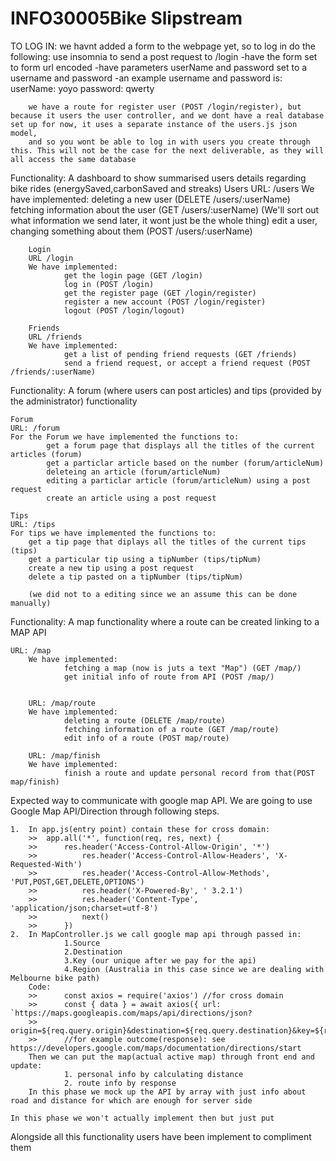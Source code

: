 # INFO30005Bike Slipstream 


TO LOG IN:
we havnt added a form to the webpage yet, so to log in do the following:
        use insomnia to send a post request to /login
                -have the form set to form url encoded
                -have parameters userName and password set to a username and password
                -an example username and password is:
                        userName: yoyo
                        password: qwerty
        
        we have a route for register user (POST /login/register), but because it users the user controller, and we dont have a real database set up for now, it uses a separate instance of the users.js json model, 
        and so you wont be able to log in with users you create through this. This will not be the case for the next deliverable, as they will all access the same database

Functionality: A dashboard to show summarised users details regarding bike rides (energySaved,carbonSaved and streaks)
        Users
        URL: /users
        We have implemented:
                deleting a new user (DELETE /users/:userName)
                fetching information about the user (GET /users/:userName) (We'll sort out what information we send later, it wont just be the whole thing)
                edit a user, changing something about them (POST /users/:userName)

        Login
        URL /login
        We have implemented:
                get the login page (GET /login)
                log in (POST /login)
                get the register page (GET /login/register)
                register a new account (POST /login/register)
                logout (POST /login/logout)

        Friends
        URL /friends
        We have implemented:
                get a list of pending friend requests (GET /friends)
                send a friend request, or accept a friend request (POST /friends/:userName)


        
        


Functionality: A forum (where users can post articles) and tips (provided by the administrator) functionality
    
    Forum
    URL: /forum
    For the Forum we have implemented the functions to:
            get a forum page that displays all the titles of the current articles (forum)
            get a particlar article based on the number (forum/articleNum)
            deleteing an article (forum/articleNum)
            editing a particlar article (forum/articleNum) using a post request
            create an article using a post request 

    Tips
    URL: /tips
    For tips we have implemented the functions to: 
        get a tip page that diplays all the titles of the current tips (tips)
        get a particular tip using a tipNumber (tips/tipNum)
        create a new tip using a post request 
        delete a tip pasted on a tipNumber (tips/tipNum)

        (we did not to a editing since we an assume this can be done manually)
    
    

Functionality: A map functionality where a route can be created linking to a MAP API

    URL: /map
        We have implemented:
                fetching a map (now is juts a text "Map") (GET /map/)
                get initial info of route from API (POST /map/)


        URL: /map/route
        We have implemented:
                deleting a route (DELETE /map/route)
                fetching information of a route (GET /map/route) 
                edit info of a route (POST map/route)
        
        URL: /map/finish
        We have implemented:
                finish a route and update personal record from that(POST map/finish)
Expected way to communicate with google map API. We are going to use Google Map API/Direction through following steps.

    1.	In app.js(entry point) contain these for cross domain: 
        >>	app.all('*', function(req, res, next) {
        >>	    res.header('Access-Control-Allow-Origin', '*')
        >>          res.header('Access-Control-Allow-Headers', 'X-Requested-With')
        >>          res.header('Access-Control-Allow-Methods', 'PUT,POST,GET,DELETE,OPTIONS')
        >>          res.header('X-Powered-By', ' 3.2.1')
        >>          res.header('Content-Type', 'application/json;charset=utf-8')
        >>          next()
        >>      })
    2.	In MapController.js we call google map api through passed in:
                1.Source
                2.Destination
                3.Key (our unique after we pay for the api)
                4.Region (Australia in this case since we are dealing with Melbourne bike path)
        Code:
        >>      const axios = require('axios') //for cross domain
        >>      const { data } = await axios({ url: `https://maps.googleapis.com/maps/api/directions/json?                                       
        >>          origin=${req.query.origin}&destination=${req.query.destination}&key=${req.query.key}&region=${req.query.region}`})
        >>      //for example outcome(response): see https://developers.google.com/maps/documentation/directions/start
        Then we can put the map(actual active map) through front end and update:
                1. personal info by calculating distance
                2. route info by response
        In this phase we mock up the API by array with just info about road and distance for which are enough for server side
        
    In this phase we won't actually implement then but just put

Alongside all this functionality users have been implement to compliment them
        
